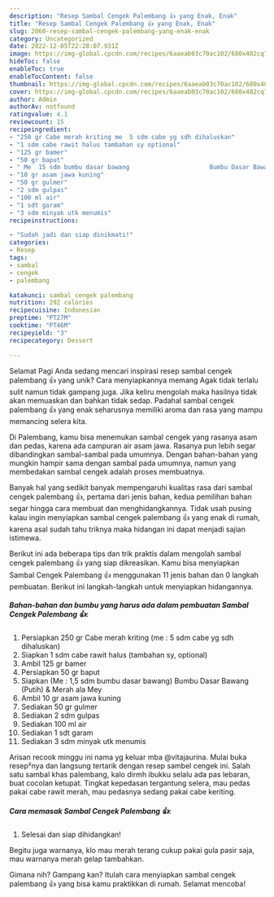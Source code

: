 ```yaml
---
description: "Resep Sambal Cengek Palembang 👍 yang Enak, Enak"
title: "Resep Sambal Cengek Palembang 👍 yang Enak, Enak"
slug: 2060-resep-sambal-cengek-palembang-yang-enak-enak
category: Uncategorized
date: 2022-12-05T22:28:07.931Z
image: https://img-global.cpcdn.com/recipes/6aaeab03c70ac102/680x482cq70/sambal-cengek-palembang-foto-resep-utama.jpg
hideToc: false
enableToc: true
enableTocContent: false
thumbnail: https://img-global.cpcdn.com/recipes/6aaeab03c70ac102/680x482cq70/sambal-cengek-palembang-foto-resep-utama.jpg
cover: https://img-global.cpcdn.com/recipes/6aaeab03c70ac102/680x482cq70/sambal-cengek-palembang-foto-resep-utama.jpg
author: Admin
authorAv: notfound
ratingvalue: 4.1
reviewcount: 15
recipeingredient:
- "250 gr Cabe merah kriting me  5 sdm cabe yg sdh dihaluskan"
- "1 sdm cabe rawit halus tambahan sy optional"
- "125 gr bamer"
- "50 gr baput"
- " Me  15 sdm bumbu dasar bawang                      Bumbu Dasar Bawang Putih  Merah ala Mey"
- "10 gr asam jawa kuning"
- "50 gr gulmer"
- "2 sdm gulpas"
- "100 ml air"
- "1 sdt garam"
- "3 sdm minyak utk menumis"
recipeinstructions:

- "Sudah jadi dan siap dinikmati!"
categories:
- Resep
tags:
- sambal
- cengek
- palembang

katakunci: sambal cengek palembang 
nutrition: 292 calories
recipecuisine: Indonesian
preptime: "PT27M"
cooktime: "PT46M"
recipeyield: "3"
recipecategory: Dessert

---
```



Selamat Pagi Anda sedang mencari inspirasi resep sambal cengek palembang 👍 yang unik? Cara menyiapkannya memang Agak tidak terlalu sulit namun tidak gampang juga. Jika keliru mengolah maka hasilnya tidak akan memuaskan dan bahkan tidak sedap. Padahal sambal cengek palembang 👍 yang enak seharusnya memiliki aroma dan rasa yang mampu memancing selera kita.


Di Palembang, kamu bisa menemukan sambal cengek yang rasanya asam dan pedas, karena ada campuran air asam jawa. Rasanya pun lebih segar dibandingkan sambal-sambal pada umumnya. Dengan bahan-bahan yang mungkin hampir sama dengan sambal pada umumnya, namun yang membedakan sambal cengek adalah proses membuatnya.

Banyak hal yang sedikit banyak mempengaruhi kualitas rasa dari sambal cengek palembang 👍, pertama dari jenis bahan, kedua pemilihan bahan segar hingga cara membuat dan menghidangkannya. Tidak usah pusing kalau ingin menyiapkan sambal cengek palembang 👍 yang enak di rumah, karena asal sudah tahu triknya maka hidangan ini dapat menjadi sajian istimewa.


Berikut ini ada beberapa tips dan trik praktis dalam mengolah sambal cengek palembang 👍 yang siap dikreasikan. Kamu bisa menyiapkan Sambal Cengek Palembang 👍 menggunakan 11 jenis bahan dan 0 langkah pembuatan. Berikut ini langkah-langkah untuk menyiapkan hidangannya.

<!--inarticleads1-->

##### Bahan-bahan dan bumbu yang harus ada dalam pembuatan Sambal Cengek Palembang 👍:

1. Persiapkan 250 gr Cabe merah kriting (me : 5 sdm cabe yg sdh dihaluskan)
1. Siapkan 1 sdm cabe rawit halus (tambahan sy, optional)
1. Ambil 125 gr bamer
1. Persiapkan 50 gr baput
1. Siapkan  (Me : 1,5 sdm bumbu dasar bawang)                      Bumbu Dasar Bawang (Putih) &amp; Merah ala Mey
1. Ambil 10 gr asam jawa kuning
1. Sediakan 50 gr gulmer
1. Sediakan 2 sdm gulpas
1. Sediakan 100 ml air
1. Sediakan 1 sdt garam
1. Sediakan 3 sdm minyak utk menumis


Arisan recook minggu ini nama yg keluar mba @vitajaurina. Mulai buka resep²nya dan langsung tertarik dengan resep sambel cengek ini. Salah satu sambal khas palembang, kalo dirmh ibukku selalu ada pas lebaran, buat cocolan ketupat. Tingkat kepedasan tergantung selera, mau pedas pakai cabe rawit merah, mau pedasnya sedang pakai cabe keriting. 

<!--inarticleads2-->

##### Cara memasak Sambal Cengek Palembang 👍:


1. Selesai dan siap dihidangkan!

Begitu juga warnanya, klo mau merah terang cukup pakai gula pasir saja, mau warnanya merah gelap tambahkan. 

Gimana nih? Gampang kan? Itulah cara menyiapkan sambal cengek palembang 👍 yang bisa kamu praktikkan di rumah. Selamat mencoba!
